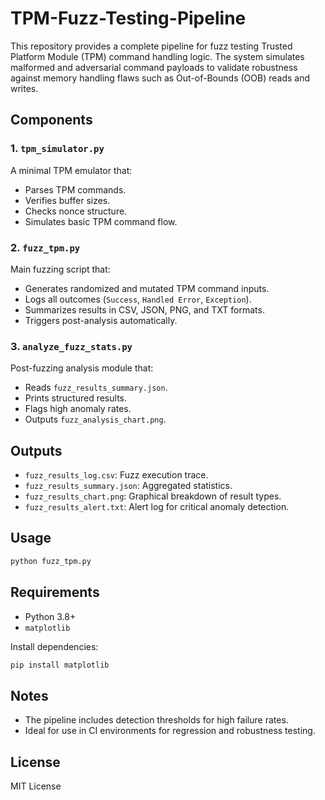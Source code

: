 # TPM-Fuzz-Testing-Pipeline

This repository provides a complete pipeline for fuzz testing Trusted Platform Module (TPM) command handling logic. The system simulates malformed and adversarial command payloads to validate robustness against memory handling flaws such as Out-of-Bounds (OOB) reads and writes.

## Components

### 1. `tpm_simulator.py`

A minimal TPM emulator that:

* Parses TPM commands.
* Verifies buffer sizes.
* Checks nonce structure.
* Simulates basic TPM command flow.

### 2. `fuzz_tpm.py`

Main fuzzing script that:

* Generates randomized and mutated TPM command inputs.
* Logs all outcomes (`Success`, `Handled Error`, `Exception`).
* Summarizes results in CSV, JSON, PNG, and TXT formats.
* Triggers post-analysis automatically.

### 3. `analyze_fuzz_stats.py`

Post-fuzzing analysis module that:

* Reads `fuzz_results_summary.json`.
* Prints structured results.
* Flags high anomaly rates.
* Outputs `fuzz_analysis_chart.png`.

## Outputs

* `fuzz_results_log.csv`: Fuzz execution trace.
* `fuzz_results_summary.json`: Aggregated statistics.
* `fuzz_results_chart.png`: Graphical breakdown of result types.
* `fuzz_results_alert.txt`: Alert log for critical anomaly detection.

## Usage

```bash
python fuzz_tpm.py
```

## Requirements

* Python 3.8+
* `matplotlib`

Install dependencies:

```bash
pip install matplotlib
```

## Notes

* The pipeline includes detection thresholds for high failure rates.
* Ideal for use in CI environments for regression and robustness testing.

## License

MIT License
